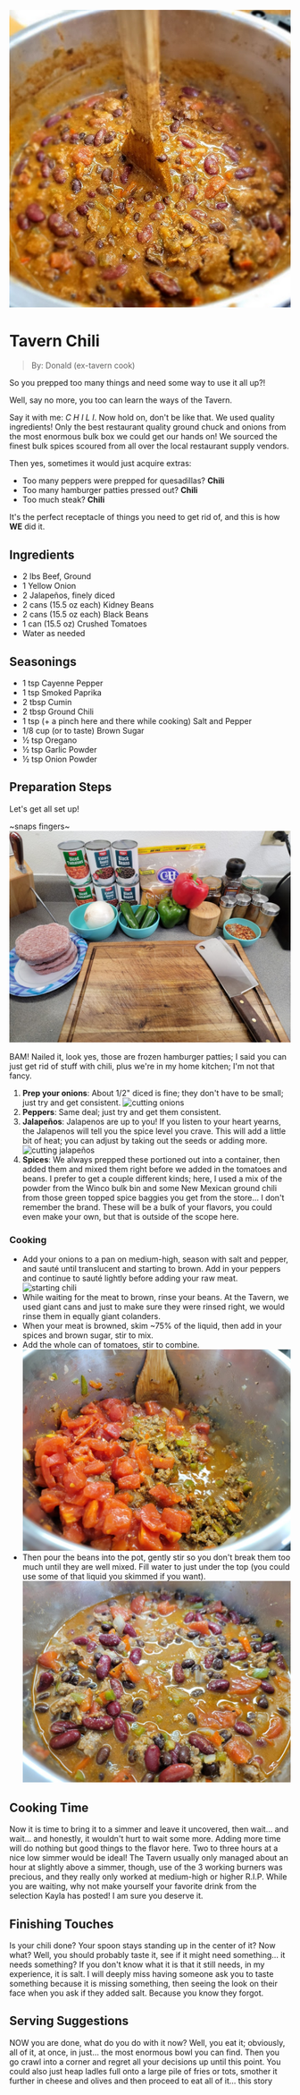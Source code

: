 ![chili](images/chili.webp "It's chili time!")

# Tavern Chili
> By: Donald (ex-tavern cook)

So you prepped too many things and need some way to use it all up?!

Well, say no more, you too can learn the ways of the Tavern.

Say it with me: _C H I L I_. Now hold on, don't be like that. We used quality ingredients! Only the best restaurant quality ground chuck and onions from the most enormous bulk box we could get our hands on! We sourced the finest bulk spices scoured from all over the local restaurant supply vendors.

Then yes, sometimes it would just acquire extras:
- Too many peppers were prepped for quesadillas? **Chili**
- Too many hamburger patties pressed out? **Chili**
- Too much steak? **Chili**

It's the perfect receptacle of things you need to get rid of, and this is how **WE** did it.

## Ingredients

- 2 lbs Beef, Ground
- 1 Yellow Onion
- 2 Jalapeños, finely diced
- 2 cans (15.5 oz each) Kidney Beans
- 2 cans (15.5 oz each) Black Beans
- 1 can (15.5 oz) Crushed Tomatoes
- Water as needed

## Seasonings

- 1 tsp Cayenne Pepper
- 1 tsp Smoked Paprika
- 2 tbsp Cumin
- 2 tbsp Ground Chili
- 1 tsp (+ a pinch here and there while cooking) Salt and Pepper
- 1/8 cup (or to taste) Brown Sugar
- ½ tsp Oregano
- ½ tsp Garlic Powder
- ½ tsp Onion Powder

## Preparation Steps

Let's get all set up!

~snaps fingers~
![setup](images/setup.jpg "food being setup")

BAM! Nailed it, look yes, those are frozen hamburger patties; I said you can just get rid of stuff with chili, plus we're in my home kitchen; I'm not that fancy.

1. **Prep your onions**: About 1/2" diced is fine; they don't have to be small; just try and get consistent.
![cutting onions](images/cutting_onions.gif "cutting the onions") 
2. **Peppers**: Same deal; just try and get them consistent.
3. **Jalapeños**: Jalapenos are up to you! If you listen to your heart yearns, the Jalapenos will tell you the spice level you crave. This will add a little bit of heat; you can adjust by taking out the seeds or adding more.
![cutting jalapeños](images/cutting_jalapenos.gif "cutting the peppers")
4. **Spices**: We always prepped these portioned out into a container, then added them and mixed them right before we added in the tomatoes and beans. I prefer to get a couple different kinds; here, I used a mix of the powder from the Winco bulk bin and some New Mexican ground chili from those green topped spice baggies you get from the store… I don't remember the brand. These will be a bulk of your flavors, you could even make your own, but that is outside of the scope here.


### Cooking
- Add your onions to a pan on medium-high, season with salt and pepper, and sauté until translucent and starting to brown. Add in your peppers and continue to sauté lightly before adding your raw meat.
![starting chili](images/cooking_start.gif "weeeeeeee")
- While waiting for the meat to brown, rinse your beans. At the Tavern, we used giant cans and just to make sure they were rinsed right, we would rinse them in equally giant colanders.
- When your meat is browned, skim ~75% of the liquid, then add in your spices and brown sugar, stir to mix.
- Add the whole can of tomatoes, stir to combine.
![toms times](images/nowcooking.jpg "adding things")
- Then pour the beans into the pot, gently stir so you don't break them too much until they are well mixed. Fill water to just under the top (you could use some of that liquid you skimmed if you want).
![beany soup](images/beans.jpg "beans!")

## Cooking Time

Now it is time to bring it to a simmer and leave it uncovered, then wait… and wait… and honestly, it wouldn't hurt to wait some more. Adding more time will do nothing but good things to the flavor here. Two to three hours at a nice low simmer would be ideal! The Tavern usually only managed about an hour at slightly above a simmer, though, use of the 3 working burners was precious, and they really only worked at medium-high or higher R.I.P. While you are waiting, why not make yourself your favorite drink from the selection Kayla has posted! I am sure you deserve it.

## Finishing Touches

Is your chili done? Your spoon stays standing up in the center of it? Now what? Well, you should probably taste it, see if it might need something… it needs something? If you don't know what it is that it still needs, in my experience, it is salt. I will deeply miss having someone ask you to taste something because it is missing something, then seeing the look on their face when you ask if they added salt. Because you know they forgot.

## Serving Suggestions

NOW you are done, what do you do with it now? Well, you eat it; obviously, all of it, at once, in just… the most enormous bowl you can find. Then you go crawl into a corner and regret all your decisions up until this point. You could also just heap ladles full onto a large pile of fries or tots, smother it further in cheese and olives and then proceed to eat all of it… this story
